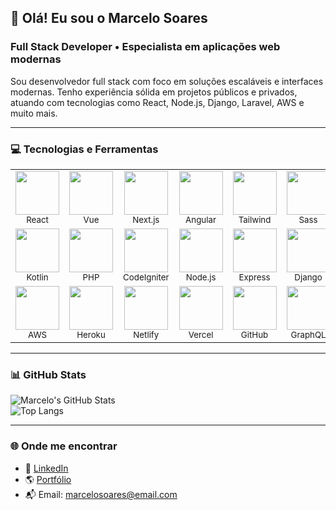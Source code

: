## 👋 Olá! Eu sou o Marcelo Soares

### Full Stack Developer • Especialista em aplicações web modernas

Sou desenvolvedor full stack com foco em soluções escaláveis e interfaces modernas. Tenho experiência sólida em projetos públicos e privados, atuando com tecnologias como React, Node.js, Django, Laravel, AWS e muito mais.

---

### 💻 Tecnologias e Ferramentas

<table>
  <tr>
    <td align="center"><img src="https://cdn.jsdelivr.net/gh/devicons/devicon/icons/react/react-original.svg" height="70" /><br><sub>React</sub></td>
    <td align="center"><img src="https://cdn.jsdelivr.net/gh/devicons/devicon/icons/vuejs/vuejs-original.svg" height="70" /><br><sub>Vue</sub></td>
    <td align="center"><img src="https://cdn.jsdelivr.net/gh/devicons/devicon/icons/nextjs/nextjs-original.svg" height="70" /><br><sub>Next.js</sub></td>
    <td align="center"><img src="https://cdn.jsdelivr.net/gh/devicons/devicon/icons/angularjs/angularjs-original.svg" height="70" /><br><sub>Angular</sub></td>
    <td align="center"><img src="https://cdn.jsdelivr.net/gh/devicons/devicon/icons/tailwindcss/tailwindcss-original.svg" height="70" /><br><sub>Tailwind</sub></td>
    <td align="center"><img src="https://cdn.jsdelivr.net/gh/devicons/devicon/icons/sass/sass-original.svg" height="70" /><br><sub>Sass</sub></td>
    <td align="center"><img src="https://cdn.jsdelivr.net/gh/devicons/devicon/icons/bootstrap/bootstrap-original.svg" height="70" /><br><sub>Bootstrap</sub></td>
    <td align="center"><img src="https://cdn.jsdelivr.net/gh/devicons/devicon/icons/materialui/materialui-original.svg" height="70" /><br><sub>MUI</sub></td>
    <td align="center"><img src="https://cdn.jsdelivr.net/gh/devicons/devicon/icons/figma/figma-original.svg" height="70" /><br><sub>Figma</sub></td>
    <td align="center"><img src="https://cdn.jsdelivr.net/gh/devicons/devicon/icons/javascript/javascript-plain.svg" height="70" /><br><sub>JavaScript</sub></td>
    <td align="center"><img src="https://cdn.jsdelivr.net/gh/devicons/devicon/icons/typescript/typescript-original.svg" height="70" /><br><sub>TypeScript</sub></td>
    <td align="center"><img src="https://cdn.jsdelivr.net/gh/devicons/devicon/icons/python/python-original.svg" height="70" /><br><sub>Python</sub></td>
  </tr>
  <tr>
    <td align="center"><img src="https://cdn.jsdelivr.net/gh/devicons/devicon/icons/kotlin/kotlin-original.svg" height="70" /><br><sub>Kotlin</sub></td>
    <td align="center"><img src="https://cdn.jsdelivr.net/gh/devicons/devicon/icons/php/php-original.svg" height="70" /><br><sub>PHP</sub></td>
    <td align="center"><img src="https://cdn.jsdelivr.net/gh/devicons/devicon/icons/codeigniter/codeigniter-plain.svg" height="70" /><br><sub>CodeIgniter</sub></td>
    <td align="center"><img src="https://cdn.jsdelivr.net/gh/devicons/devicon/icons/nodejs/nodejs-original-wordmark.svg" height="70" /><br><sub>Node.js</sub></td>
    <td align="center"><img src="https://cdn.jsdelivr.net/gh/devicons/devicon/icons/express/express-original.svg" height="70" /><br><sub>Express</sub></td>
    <td align="center"><img src="https://cdn.jsdelivr.net/gh/devicons/devicon/icons/django/django-plain-wordmark.svg" height="70" /><br><sub>Django</sub></td>
    <td align="center"><img src="https://cdn.jsdelivr.net/gh/devicons/devicon/icons/flask/flask-original.svg" height="70" /><br><sub>Flask</sub></td>
    <td align="center"><img src="https://cdn.jsdelivr.net/gh/devicons/devicon/icons/laravel/laravel-original.svg" height="70" /><br><sub>Laravel</sub></td>
    <td align="center"><img src="https://cdn.jsdelivr.net/gh/devicons/devicon/icons/mongodb/mongodb-original.svg" height="70" /><br><sub>MongoDB</sub></td>
    <td align="center"><img src="https://cdn.jsdelivr.net/gh/devicons/devicon/icons/postgresql/postgresql-original.svg" height="70" /><br><sub>PostgreSQL</sub></td>
    <td align="center"><img src="https://cdn.jsdelivr.net/gh/devicons/devicon/icons/mysql/mysql-original-wordmark.svg" height="70" /><br><sub>MySQL</sub></td>
    <td align="center"><img src="https://cdn.jsdelivr.net/gh/devicons/devicon/icons/docker/docker-original.svg" height="70" /><br><sub>Docker</sub></td>
  </tr>
  <tr>
    <td align="center"><img src="https://cdn.jsdelivr.net/gh/devicons/devicon/icons/amazonwebservices/amazonwebservices-plain-wordmark.svg" height="70" /><br><sub>AWS</sub></td>
    <td align="center"><img src="https://cdn.jsdelivr.net/gh/devicons/devicon/icons/heroku/heroku-plain.svg" height="70" /><br><sub>Heroku</sub></td>
    <td align="center"><img src="https://cdn.jsdelivr.net/gh/devicons/devicon/icons/netlify/netlify-original.svg" height="70" /><br><sub>Netlify</sub></td>
    <td align="center"><img src="https://cdn.jsdelivr.net/gh/devicons/devicon/icons/vercel/vercel-line.svg" height="70" /><br><sub>Vercel</sub></td>
    <td align="center"><img src="https://cdn.jsdelivr.net/gh/devicons/devicon/icons/github/github-original.svg" height="70" /><br><sub>GitHub</sub></td>
    <td align="center"><img src="https://cdn.jsdelivr.net/gh/devicons/devicon/icons/graphql/graphql-plain-wordmark.svg" height="70" /><br><sub>GraphQL</sub></td>
    <td align="center"><img src="https://cdn.jsdelivr.net/gh/devicons/devicon/icons/redux/redux-original.svg" height="70" /><br><sub>Redux</sub></td>
    <td align="center"><img src="https://cdn.jsdelivr.net/gh/devicons/devicon/icons/jest/jest-plain.svg" height="70" /><br><sub>Jest</sub></td>
    <td align="center"><img src="https://cdn.jsdelivr.net/gh/devicons/devicon/icons/linux/linux-original.svg" height="70" /><br><sub>Linux</sub></td>
    <td align="center"><img src="https://cdn.jsdelivr.net/gh/devicons/devicon/icons/nginx/nginx-original.svg" height="70" /><br><sub>Nginx</sub></td>
    <td align="center"><img src="https://cdn.jsdelivr.net/gh/devicons/devicon/icons/prisma/prisma-original.svg" height="70" /><br><sub>Prisma</sub></td>
    <td align="center"><img src="https://cdn.jsdelivr.net/gh/devicons/devicon/icons/bash/bash-original.svg" height="70" /><br><sub>Bash</sub></td>
  </tr>
</table>

---

### 📊 GitHub Stats

![Marcelo's GitHub Stats](https://github-readme-stats.vercel.app/api?username=marcelosoares-dev&show_icons=true&theme=radical)  
![Top Langs](https://github-readme-stats.vercel.app/api/top-langs/?username=marcelosoares-dev&layout=compact&theme=radical)

---

### 🌐 Onde me encontrar

- 💼 [LinkedIn](https://www.linkedin.com/in/marcelo-soares-dev/)
- 🌎 [Portfólio](https://marcelo-soares.dev)
- 📬 Email: marcelosoares@email.com
